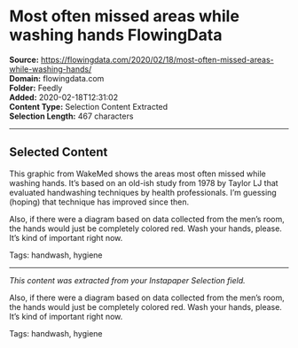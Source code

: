 # Most often missed areas while washing hands FlowingData

**Source:** https://flowingdata.com/2020/02/18/most-often-missed-areas-while-washing-hands/  
**Domain:** flowingdata.com  
**Folder:** Feedly  
**Added:** 2020-02-18T12:31:02  
**Content Type:** Selection Content Extracted  
**Selection Length:** 467 characters  


---

## Selected Content

This graphic from WakeMed shows the areas most often missed while washing hands. It’s based on an old-ish study from 1978 by Taylor LJ that evaluated handwashing techniques by health professionals. I’m guessing (hoping) that technique has improved since then.

Also, if there were a diagram based on data collected from the men’s room, the hands would just be completely colored red. Wash your hands, please. It’s kind of important right now.

Tags: handwash, hygiene

---

*This content was extracted from your Instapaper Selection field.*

Also, if there were a diagram based on data collected from the men’s room, the hands would just be completely colored red. Wash your hands, please. It’s kind of important right now.

Tags: handwash, hygiene
